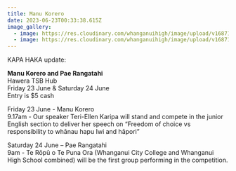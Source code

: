 ```yaml
---
title: Manu Korero
date: 2023-06-23T00:33:38.615Z
image_gallery:
  - image: https://res.cloudinary.com/whanganuihigh/image/upload/v1687125720/Events/Manu_Korero_order_of_Speakers_2023.jpg
  - image: https://res.cloudinary.com/whanganuihigh/image/upload/v1687125727/Events/Pae_Rangatahi_order_of_Performances_2023.jpg
---
```

KAPA HAKA update:

**Manu Korero and Pae Rangatahi**  
Hawera TSB Hub  
Friday 23 June & Saturday 24 June  
Entry is $5 cash

Friday 23 June - Manu Korero  
9.17am - Our speaker Teri-Ellen Karipa will stand and compete in the junior English section to deliver her speech on “Freedom of choice vs responsibility to whānau hapu Iwi and hāpori” 

Saturday 24 June – Pae Rangatahi  
9am - Te Rōpū o Te Puna Ora (Whanganui City College and Whanganui High School combined) will be the first group performing in the competition.